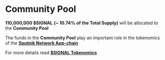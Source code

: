 # Community Pool

**110,000,000 $SIGNAL** **(\~ 10.74% of the Total Supply)** will be allocated to the **Community Pool**

The funds in the **Community Pool** play an important role in the tokenomics of the [**Sputnik Network App-chain**](../../../sputnik-network-app-chain/)&#x20;

For more details read [**$SIGNAL Tokenomics**](../../usdsignal-tokenomics/)
